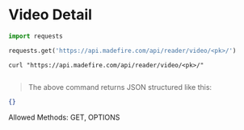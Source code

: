 # Video Detail

```python
import requests

requests.get('https://api.madefire.com/api/reader/video/<pk>/')
```

```shell
curl "https://api.madefire.com/api/reader/video/<pk>/"
```

```javascript
```

> The above command returns JSON structured like this:

```json
{}
```

Allowed Methods: GET, OPTIONS


